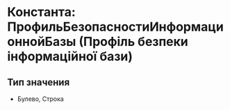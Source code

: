 ﻿# Константа: ПрофильБезопасностиИнформационнойБазы (Профіль безпеки інформаційної бази)

## Тип значения

- Булево, Строка

